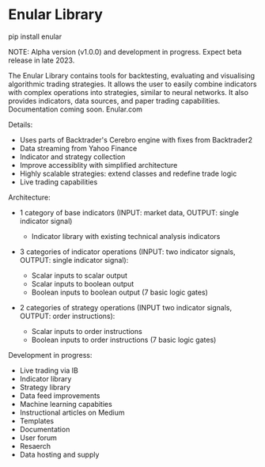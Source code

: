 # Enular Library
 
pip install enular

NOTE: Alpha version (v1.0.0) and development in progress. Expect beta release in late 2023.

The Enular Library contains tools for backtesting, evaluating and visualising algorithmic trading strategies. It allows the user to easily combine indicators with complex operations into strategies, similar to neural networks. It also provides indicators, data sources, and paper trading capabilities. Documentation coming soon. Enular.com

Details:
- Uses parts of Backtrader's Cerebro engine with fixes from Backtrader2
- Data streaming from Yahoo Finance
- Indicator and strategy collection
- Improve accessiblity with simplified architecture
- Highly scalable strategies: extend classes and redefine trade logic
- Live trading capabilities

Architecture:

- 1 category of base indicators (INPUT: market data, OUTPUT: single indicator signal)
    - Indicator library with existing technical analysis indicators

- 3 categories of indicator operations (INPUT: two indicator signals, OUTPUT: single indicator signal):
    - Scalar inputs to scalar output
    - Scalar inputs to boolean output
    - Boolean inputs to boolean output (7 basic logic gates)

- 2 categories of strategy operations (INPUT two indicator signals, OUTPUT: order instructions):
    - Scalar inputs to order instructions
    - Boolean inputs to order instructions (7 basic logic gates)

Development in progress:
- Live trading via IB
- Indicator library
- Strategy library
- Data feed improvements
- Machine learning capabities
- Instructional articles on Medium
- Templates
- Documentation
- User forum
- Resaerch
- Data hosting and supply